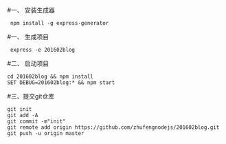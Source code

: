 #一、 安装生成器
```
 npm install -g express-generator
```

#一、 生成项目
```
 express -e 201602blog
```

#二、 启动项目
```
cd 201602blog && npm install
SET DEBUG=201602blog:* && npm start
```

#三、提交git仓库
```
git init
git add -A
git commit -m"init"
git remote add origin https://github.com/zhufengnodejs/201602blog.git
git push -u origin master
```
